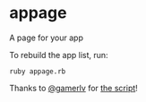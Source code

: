 # appage
A page for your app

To rebuild the app list, run:

```shell
ruby appage.rb
```

Thanks to [@gamerlv](https://github.com/gamerlv) for [the script](https://gist.github.com/gamerlv/4bb5e59415f239e8c79ff1d473e54520)!
